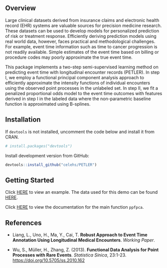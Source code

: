## Overview

Large clinical datasets derived from insurance claims and electronic health record (EHR)
systems are valuable sources for precision medicine research. These datasets can be used to
develop models for personalized prediction of risk or treatment response. Efficiently deriving
prediction models using real world data, however, faces practical and methodological challenges.
For example, event time information such as time to cancer progression is not readily
available. Simple estimates of the event time based on billing or procedure codes may
poorly approximate the true event time.

This package implements a two-step semi-supervised learning method on predicting event time with longitudinal encounter records (PETLER). In step I, we employ a functional principal component analysis approach to efficiently approximate the intensity functions of individual encounters using the observed
point processes in the unlabeled set. In step II, we fit a penalized proportional odds model to the event time outcomes with features derived in step I in the labeled data where the non-parametric baseline function is approximated using B-splines. 

## Installation

If `devtools` is not installed, uncomment the code below and install it from CRAN.

``` r
# install.packages("devtools")
```

Install development version from GitHub:

``` r
devtools::install_github("celehs/PETLER")
```

## Getting Started

Click [HERE](https://celehs.github.io/PETLER/demo.html) to view an example. The data used for this demo can be found [HERE](https://github.com/celehs/PETLER/tree/master/demo). 

Click [HERE](https://celehs.github.io/PETLER/reference/ppfpca.html) to view the documentation for the main function `ppfpca`.

## References

- Liang, L., Uno, H., Ma, Y., Cai, T. __Robust Approach to Event Time Annotation
Using Longitudinal Medical Encounters__. _Working Paper_.

- Wu, S., Müller, H., Zhang, Z. (2013). __Functional Data Analysis for Point Processes with Rare Events__. _Statistica Sinica_, 23:1-23. <https://doi.org/10.5705/ss.2010.162>
